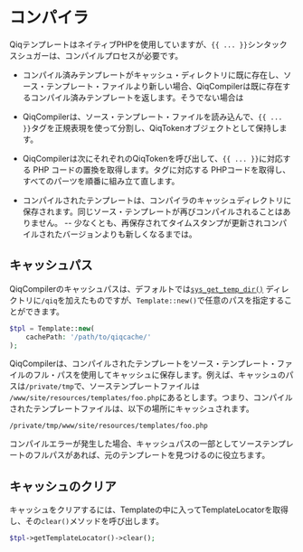 # コンパイラ

QiqテンプレートはネイティブPHPを使用していますが、`{{ ... }}`シンタックスシュガーは、コンパイルプロセスが必要です。

- コンパイル済みテンプレートがキャッシュ・ディレクトリに既に存在し、ソース・テンプレート・ファイルより新しい場合、QiqCompilerは既に存在するコンパイル済みテンプレートを返します。そうでない場合は

- QiqCompilerは、ソース・テンプレート・ファイルを読み込んで、`{{ ... }}`タグを正規表現を使って分割し、QiqTokenオブジェクトとして保持します。

- QiqCompilerは次にそれぞれのQiqTokenを呼び出して、`{{ ... }}`に対応する PHP コードの置換を取得します。タグに対応する PHPコードを取得し、すべてのパーツを順番に組み立て直します。

- コンパイルされたテンプレートは、コンパイラのキャッシュディレクトリに保存されます。同じソース・テンプレートが再びコンパイルされることはありません。 -- 少なくとも、再保存されてタイムスタンプが更新されコンパイルされたバージョンよりも新しくなるまでは。

## キャッシュパス

QiqCompilerのキャッシュパスは、デフォルトでは[`sys_get_temp_dir()`](https://php.net/sys_get_temp_dir) ディレクトリに`/qiq`を加えたものですが、`Template::new()`で任意のパスを指定することができます。

```php
$tpl = Template::new(
    cachePath: '/path/to/qiqcache/'
);
```

QiqCompilerは、コンパイルされたテンプレートをソース・テンプレート・ファイルのフル・パスを使用してキャッシュに保存します。例えば、キャッシュのパスは`/private/tmp`で、ソーステンプレートファイルは `/www/site/resources/templates/foo.php`にあるとします。つまり、コンパイルされたテンプレートファイルは、以下の場所にキャッシュされます。

    /private/tmp/www/site/resources/templates/foo.php

コンパイルエラーが発生した場合、キャッシュパスの一部としてソーステンプレートのフルパスがあれば、元のテンプレートを見つけるのに役立ちます。

## キャッシュのクリア

キャッシュをクリアするには、Templateの中に入ってTemplateLocatorを取得し、その`clear()`メソッドを呼び出します。

```php
$tpl->getTemplateLocator()->clear();
```
